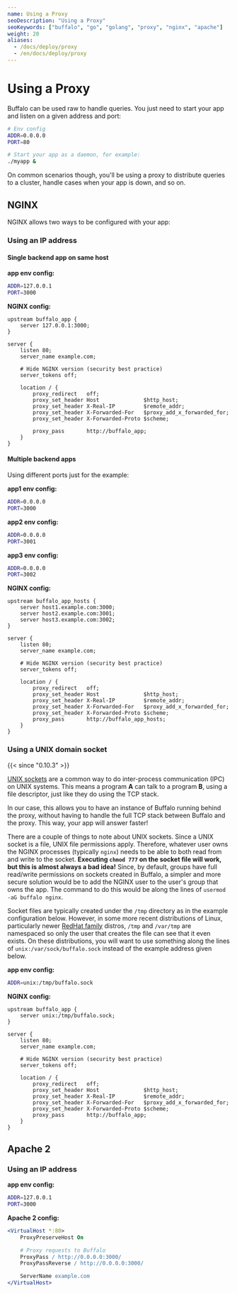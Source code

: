 ```yaml
---
name: Using a Proxy
seoDescription: "Using a Proxy"
seoKeywords: ["buffalo", "go", "golang", "proxy", "nginx", "apache"]
weight: 20
aliases:
  - /docs/deploy/proxy
  - /en/docs/deploy/proxy
---
```

# Using a Proxy

Buffalo can be used raw to handle queries. You just need to start your app and listen on a given address and port:

```bash
# Env config
ADDR=0.0.0.0
PORT=80

# Start your app as a daemon, for example:
./myapp &
```

On common scenarios though, you'll be using a proxy to distribute queries to a cluster, handle cases when your app is down, and so on.

## NGINX

NGINX allows two ways to be configured with your app:

### Using an IP address

#### Single backend app on same host

**app env config:**
```bash
ADDR=127.0.0.1
PORT=3000
```

**NGINX config:**
```nginx
upstream buffalo_app {
    server 127.0.0.1:3000;
}

server {
    listen 80;
    server_name example.com;

    # Hide NGINX version (security best practice)
    server_tokens off;

    location / {
        proxy_redirect   off;
        proxy_set_header Host              $http_host;
        proxy_set_header X-Real-IP         $remote_addr;
        proxy_set_header X-Forwarded-For   $proxy_add_x_forwarded_for;
        proxy_set_header X-Forwarded-Proto $scheme;

        proxy_pass       http://buffalo_app;
    }
}
```

#### Multiple backend apps

Using different ports just for the example:

**app1 env config:**
```bash
ADDR=0.0.0.0
PORT=3000
```

**app2 env config:**
```bash
ADDR=0.0.0.0
PORT=3001
```

**app3 env config:**
```bash
ADDR=0.0.0.0
PORT=3002
```

**NGINX config:**
```nginx
upstream buffalo_app_hosts {
    server host1.example.com:3000;
    server host2.example.com:3001;
    server host3.example.com:3002;
}

server {
    listen 80;
    server_name example.com;

    # Hide NGINX version (security best practice)
    server_tokens off;

    location / {
        proxy_redirect   off;
        proxy_set_header Host              $http_host;
        proxy_set_header X-Real-IP         $remote_addr;
        proxy_set_header X-Forwarded-For   $proxy_add_x_forwarded_for;
        proxy_set_header X-Forwarded-Proto $scheme;
        proxy_pass       http://buffalo_app_hosts;
    }
}
```

### Using a UNIX domain socket

{{< since "0.10.3" >}}

[UNIX sockets](https://en.wikipedia.org/wiki/Unix_domain_socket) are a common way to do inter-process communication (IPC) on UNIX systems. This means a program **A** can talk to a program **B**, using a file descriptor, just like they do using the TCP stack.

In our case, this allows you to have an instance of Buffalo running behind the proxy, without having to handle the full TCP stack between Buffalo and the proxy. This way, your app will answer faster!

There are a couple of things to note about UNIX sockets. Since a UNIX socket is a file, UNIX file permissions apply. Therefore, whatever user owns the NGINX processes (typically `nginx`) needs to be able to both read from and write to the socket. **Executing `chmod 777` on the socket file will work, but this is almost always a bad idea!** Since, by default, groups have full read/write permissions on sockets created in Buffalo, a simpler and more secure solution would be to add the NGINX user to the user's group that owns the app. The command to do this would be along the lines of `usermod -aG buffalo nginx`.

Socket files are typically created under the `/tmp` directory as in the example
configuration below. However, in some more recent distributions of Linux,
particularly newer [RedHat family](http://fedoraproject.org/wiki/Features/ServicesPrivateTmp) distros, `/tmp` and `/var/tmp` are namespaced so only the user that creates the file can see that it even exists. On these distributions, you will want to use something along the lines of `unix:/var/sock/buffalo.sock` instead of the example address given below.

**app env config:**
```bash
ADDR=unix:/tmp/buffalo.sock
```

**NGINX config:**
```nginx
upstream buffalo_app {
    server unix:/tmp/buffalo.sock;
}

server {
    listen 80;
    server_name example.com;

    # Hide NGINX version (security best practice)
    server_tokens off;

    location / {
        proxy_redirect   off;
        proxy_set_header Host              $http_host;
        proxy_set_header X-Real-IP         $remote_addr;
        proxy_set_header X-Forwarded-For   $proxy_add_x_forwarded_for;
        proxy_set_header X-Forwarded-Proto $scheme;
        proxy_pass       http://buffalo_app;
    }
}
```


## Apache 2

### Using an IP address

**app env config:**
```bash
ADDR=127.0.0.1
PORT=3000
```

**Apache 2 config:**
```apache
<VirtualHost *:80>
    ProxyPreserveHost On

    # Proxy requests to Buffalo
    ProxyPass / http://0.0.0.0:3000/
    ProxyPassReverse / http://0.0.0.0:3000/

    ServerName example.com
</VirtualHost>
```
